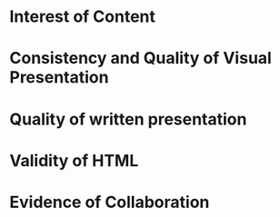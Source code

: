 # Interest of Content

# Consistency and Quality of Visual Presentation

# Quality of written presentation

# Validity of HTML

# Evidence of Collaboration